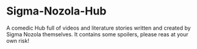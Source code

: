 # Sigma-Nozola-Hub
A comedic Hub full of videos and literature stories written and created by Sigma Nozola themselves. It contains some spoilers, please reas at your own risk!

